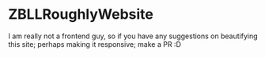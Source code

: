 # ZBLLRoughlyWebsite
I am really not a frontend guy, so if you have any suggestions on beautifying this site; perhaps making it responsive; make a PR :D
